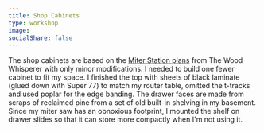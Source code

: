 ```yaml
---
title: Shop Cabinets
type: workshop
image: 
socialShare: false
---
```



The shop cabinets are based on the [Miter Station plans](https://thewoodwhispererguild.com/product/miter-station/) from The Wood Whisperer with only minor modifications. I needed to build one fewer cabinet to fit my space. I finished the top with sheets of black laminate (glued down with Super 77) to match my router table, omitted the t-tracks and used poplar for the edge banding.  The drawer faces are made from scraps of reclaimed pine from a set of old built-in shelving in my basement. Since my miter saw has an obnoxious footprint, I mounted the shelf on drawer slides so that it can store more compactly when I'm not using it.
